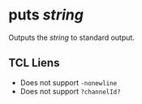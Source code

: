 # puts *string*

Outputs the *string* to standard output.

## TCL Liens

* Does not support `-nonewline`
* Does not support `?channelId?`
